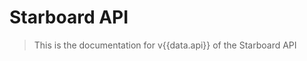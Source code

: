 <script setup>
import { data } from '../versions.data'
</script>

# Starboard API

> This is the documentation for v{{data.api}} of the Starboard API
